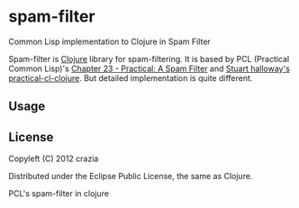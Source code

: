 spam-filter
===========

Common Lisp implementation to Clojure in Spam Filter

Spam-filter is [Clojure](http://clojure.org) library for spam-filtering. It is based by PCL (Practical Common Lisp)'s [Chapter 23 - Practical: A Spam Filter](http://www.gigamonkeys.com/book/practical-a-spam-filter.html) and [Stuart halloway's practical-cl-clojure](https://github.com/stuarthalloway/practical-cl-clojure). But detailed implementation is quite different.



## Usage



## License

Copyleft (C) 2012 crazia 

Distributed under the Eclipse Public License, the same as Clojure.

PCL's spam-filter in clojure
